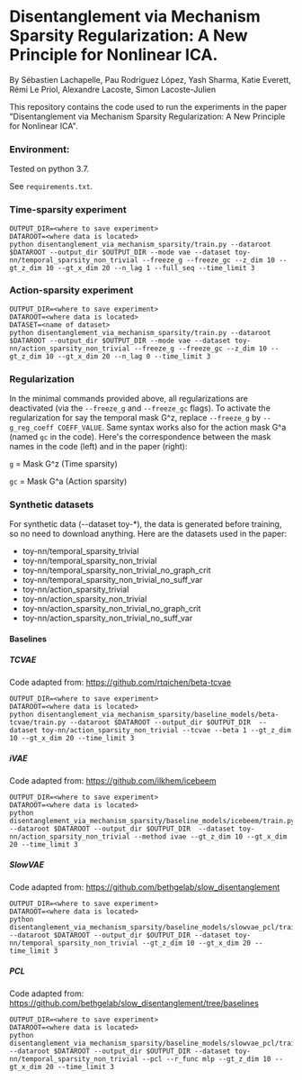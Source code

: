 # Disentanglement via Mechanism Sparsity Regularization: A New Principle for Nonlinear ICA.
By Sébastien Lachapelle, Pau Rodríguez López, Yash Sharma, Katie Everett, Rémi Le Priol, Alexandre Lacoste, Simon Lacoste-Julien

This repository contains the code used to run the experiments in the paper "Disentanglement via Mechanism Sparsity Regularization: A New Principle for Nonlinear ICA".

### Environment:

Tested on python 3.7.

See `requirements.txt`.

### Time-sparsity experiment
```
OUTPUT_DIR=<where to save experiment>
DATAROOT=<where data is located>
python disentanglement_via_mechanism_sparsity/train.py --dataroot $DATAROOT --output_dir $OUTPUT_DIR --mode vae --dataset toy-nn/temporal_sparsity_non_trivial --freeze_g --freeze_gc --z_dim 10 --gt_z_dim 10 --gt_x_dim 20 --n_lag 1 --full_seq --time_limit 3
```

### Action-sparsity experiment
```
OUTPUT_DIR=<where to save experiment>
DATAROOT=<where data is located>
DATASET=<name of dataset>
python disentanglement_via_mechanism_sparsity/train.py --dataroot $DATAROOT --output_dir $OUTPUT_DIR --mode vae --dataset toy-nn/action_sparsity_non_trivial --freeze_g --freeze_gc --z_dim 10 --gt_z_dim 10 --gt_x_dim 20 --n_lag 0 --time_limit 3
```

### Regularization
In the minimal commands provided above, all regularizations are deactivated (via the `--freeze_g` and `--freeze_gc` flags). 
To activate the regularization for say the temporal mask G^z, replace `--freeze_g` by `--g_reg_coeff COEFF_VALUE`. 
Same syntax works also for the action mask G^a (named `gc` in the code). Here's the correspondence between the mask names in the code (left) and in the paper (right):

`g` = Mask G^z (Time sparsity)

`gc` = Mask G^a (Action sparsity)

### Synthetic datasets
For synthetic data (--dataset toy-*), the data is generated before training, so no need to download anything. Here are the datasets used in the paper:
- toy-nn/temporal_sparsity_trivial
- toy-nn/temporal_sparsity_non_trivial
- toy-nn/temporal_sparsity_non_trivial_no_graph_crit
- toy-nn/temporal_sparsity_non_trivial_no_suff_var
- toy-nn/action_sparsity_trivial
- toy-nn/action_sparsity_non_trivial
- toy-nn/action_sparsity_non_trivial_no_graph_crit
- toy-nn/action_sparsity_non_trivial_no_suff_var

#### Baselines
##### TCVAE
Code adapted from: https://github.com/rtqichen/beta-tcvae
```
OUTPUT_DIR=<where to save experiment>
DATAROOT=<where data is located>
python disentanglement_via_mechanism_sparsity/baseline_models/beta-tcvae/train.py --dataroot $DATAROOT --output_dir $OUTPUT_DIR  --dataset toy-nn/action_sparsity_non_trivial --tcvae --beta 1 --gt_z_dim 10 --gt_x_dim 20 --time_limit 3
```

##### iVAE
Code adapted from: https://github.com/ilkhem/icebeem
```
OUTPUT_DIR=<where to save experiment>
DATAROOT=<where data is located>
python disentanglement_via_mechanism_sparsity/baseline_models/icebeem/train.py --dataroot $DATAROOT --output_dir $OUTPUT_DIR  --dataset toy-nn/action_sparsity_non_trivial --method ivae --gt_z_dim 10 --gt_x_dim 20 --time_limit 3
```

##### SlowVAE
Code adapted from: https://github.com/bethgelab/slow_disentanglement
```
OUTPUT_DIR=<where to save experiment>
DATAROOT=<where data is located>
python disentanglement_via_mechanism_sparsity/baseline_models/slowvae_pcl/train.py --dataroot $DATAROOT --output_dir $OUTPUT_DIR --dataset toy-nn/temporal_sparsity_non_trivial --gt_z_dim 10 --gt_x_dim 20 --time_limit 3
```

##### PCL
Code adapted from: https://github.com/bethgelab/slow_disentanglement/tree/baselines
```
OUTPUT_DIR=<where to save experiment>
DATAROOT=<where data is located>
python disentanglement_via_mechanism_sparsity/baseline_models/slowvae_pcl/train.py --dataroot $DATAROOT --output_dir $OUTPUT_DIR --dataset toy-nn/temporal_sparsity_non_trivial --pcl --r_func mlp --gt_z_dim 10 --gt_x_dim 20 --time_limit 3
```


